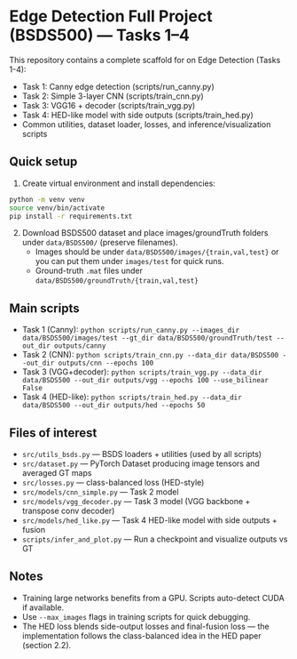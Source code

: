 # Edge Detection Full Project (BSDS500) — Tasks 1–4

This repository contains a complete scaffold for on Edge Detection (Tasks 1-4):
- Task 1: Canny edge detection (scripts/run_canny.py)
- Task 2: Simple 3-layer CNN (scripts/train_cnn.py)
- Task 3: VGG16 + decoder (scripts/train_vgg.py)
- Task 4: HED-like model with side outputs (scripts/train_hed.py)
- Common utilities, dataset loader, losses, and inference/visualization scripts

## Quick setup

1. Create virtual environment and install dependencies:
```bash
python -m venv venv
source venv/bin/activate
pip install -r requirements.txt
```

2. Download BSDS500 dataset and place images/groundTruth folders under `data/BSDS500/` (preserve filenames).
   - Images should be under `data/BSDS500/images/{train,val,test}` or you can put them under `images/test` for quick runs.
   - Ground-truth `.mat` files under `data/BSDS500/groundTruth/{train,val,test}`

## Main scripts

- Task 1 (Canny): `python scripts/run_canny.py --images_dir data/BSDS500/images/test --gt_dir data/BSDS500/groundTruth/test --out_dir outputs/canny`
- Task 2 (CNN): `python scripts/train_cnn.py --data_dir data/BSDS500 --out_dir outputs/cnn --epochs 100`
- Task 3 (VGG+decoder): `python scripts/train_vgg.py --data_dir data/BSDS500 --out_dir outputs/vgg --epochs 100 --use_bilinear False`
- Task 4 (HED-like): `python scripts/train_hed.py --data_dir data/BSDS500 --out_dir outputs/hed --epochs 50`

## Files of interest
- `src/utils_bsds.py` — BSDS loaders + utilities (used by all scripts)
- `src/dataset.py` — PyTorch Dataset producing image tensors and averaged GT maps
- `src/losses.py` — class-balanced loss (HED-style)
- `src/models/cnn_simple.py` — Task 2 model
- `src/models/vgg_decoder.py` — Task 3 model (VGG backbone + transpose conv decoder)
- `src/models/hed_like.py` — Task 4 HED-like model with side outputs + fusion
- `scripts/infer_and_plot.py` — Run a checkpoint and visualize outputs vs GT

## Notes
- Training large networks benefits from a GPU. Scripts auto-detect CUDA if available.
- Use `--max_images` flags in training scripts for quick debugging.
- The HED loss blends side-output losses and final-fusion loss — the implementation follows the class-balanced idea in the HED paper (section 2.2).
